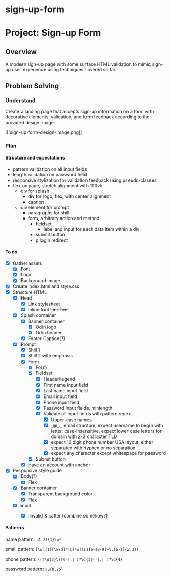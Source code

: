 # sign-up-form

# Project: Sign-up Form

## Overview

A modern sign-up page with some surface HTML validation to mimic sign-up user experience using techniques covered so far. 

## Problem Solving

### Understand

Create a landing page that accepts sign-up information on a form with decorative elements, validation, and form feedback according to the provided design image.

![[sign-up-form-design-image.png]]

### Plan

#### Structure and expectations

- pattern validation on all input fields
- length validation on password field
- responsive stylization for validation feedback using pseudo-classes
- flex on page, stretch alignment with 100vh
	- div for splash
		- div for logo, flex, with center alignment
		- caption
	- div element for prompt
		- paragraphs for shill
		- form, arbitrary action and method
			- fieldset
				- label and input for each data item within a div 
			- submit button
			- p login redirect

#### To do

- [x] Gather assets
	- [x] Font
	- [x] Logo
	- [x] Background image
- [x] Create index.html and style.css
- [x] Structure HTML
	- [x] Head
		- [x] Link stylesheet
		- [x] Inline font ~~Link font~~
	- [x] Splash container
		- [x] Banner container
			- [x] Odin logo
			- [x] Odin header
		- [x] Footer ~~Caption(?)~~
	- [x] Prompt
		- [x] Shill 1
		- [x] Shill 2 with emphasis
		- [x] Form
			- [x] Form
			- [x] Fieldset
				- [x] Header/legend
				- [x] First name input field
				- [x] Last name input field
				- [x] Email input field
				- [x] Phone input field
				- [x] Password input fields, minlength
				- [x] Validate all input fields with pattern regex
					- [x] Upper-case names
					- [x] \_@\_.\_ email structure, expect username to begin with letter, case-insensitive, expect lower case letters for domain with 2-3 character TLD
					- [x] expect 10 digit phone number USA layout, either separated with hyphen or no separation
					- [x] expect any character except whitespace for password
			- [x] Submit button
		- [x] Have an account with anchor
- [x] Responsive style guide
	- [x] Body(?)
		- [x] Flex
	- [x] Banner container
		- [x] Transparent background color
		- [x] Flex
	- [x] input
		- [x] :invalid & ::after (combine somehow?)


#### Patterns

name pattern: `[A-Z]{1}\w*`

email pattern: `[\w]{1}[\w\d]*(@[\w]{1}[a-z0-9]+\.[a-z]{2,3})`

phone pattern: `\(?\d{3}\)?(-|.| )?\d{3}(-|.| )?\d{4}`

password pattern: `\S{8,25}`

